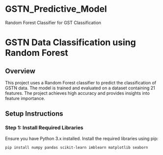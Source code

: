 # GSTN_Predictive_Model
Random Forest Classifier for GST Classification
# GSTN Data Classification using Random Forest

## Overview
This project uses a Random Forest classifier to predict the classification of GSTN data. The model is trained and evaluated on a dataset containing 21 features. The project achieves high accuracy and provides insights into feature importance.
## Setup Instructions

### Step 1: Install Required Libraries
Ensure you have Python 3.x installed. Install the required libraries using pip:
```bash
pip install numpy pandas scikit-learn imblearn matplotlib seaborn


